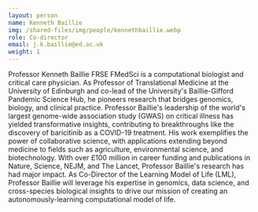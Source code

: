 ```yaml
---
layout: person
name: Kenneth Baillie
img: /shared-files/img/people/kennethbaillie.webp
role: Co-director
email: j.k.baillie@ed.ac.uk
weight: 1
---
```

Professor Kenneth Baillie FRSE FMedSci is a computational biologist and critical care physician. As Professor of Translational Medicine at the University of Edinburgh and co-lead of the University's Baillie-Gifford Pandemic Science Hub, he pioneers research that bridges genomics, biology, and clinical practice. Professor Baillie's leadership of the world's largest genome-wide association study (GWAS) on critical illness has yielded transformative insights, contributing to breakthroughs like the discovery of baricitinib as a COVID-19 treatment. His work exemplifies the power of collaborative science, with applications extending beyond medicine to fields such as agriculture, environmental science, and biotechnology. With over £100 million in career funding and publications in Nature, Science, NEJM, and The Lancet, Professor Baillie's research has had major impact. As Co-Director of the Learning Model of Life (LML), Professor Baillie will leverage his expertise in genomics, data science, and cross-species biological insights to drive our mission of creating an autonomously-learning computational model of life.



<!--
	I am a clinician and computational biologist with a 15-year track record of developing and using machine learning methods to integrate data from different sources, generating important new understanding (see attached CV). I conceived and co-direct (with Mirella Lapata) the Learning Model of Life (LML) programme, a cross-college initiative in partnership with the Baillie Gifford Pandemic Science Hub, to build generative AI models of biology from molecular to whole-organism scale across all species. I intend LML to be a broad, inclusive initiative, drawing on expertise from medicine and biology, informatics, synthetic biology and engineering, and philosophy and ethics. I hope that it can be a significant and enduring contributor to the GAIL community. 

-->
